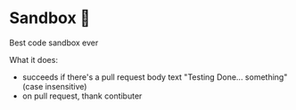 # Sandbox 🤘
Best code sandbox ever

What it does:
- succeeds if there's a pull request body text "Testing Done... something" (case insensitive)
- on pull request, thank contibuter
